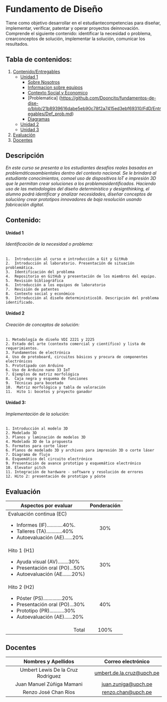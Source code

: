 # Fundamento de Diseño 
Tiene como objetivo desarrollar en el estudiantecompetencias para diseñar, implementar, verificar, patentar y operar proyectos deinnovación. Comprende el siguiente contenido: identificar la necesidad o problema, crearconceptos de solución, implementar la solución, comunicar los resultados.

## Tabla de contenidos:

1. [Contenido/Entregables](#Contenido)
    - [Unidad 1](#Unidad-1)
      * [Sobre Nosotros](https://github.com/Dooncito/fundamentos-de-dise-o/blob/21b8939616dabe5eb90c78f2a7415ed3ebf69310/FdD/Entregables/Sobre_nosotros.md)
      * [Informacion sobre equipos](https://github.com/Dooncito/fundamentos-de-dise-o/blob/21b8939616dabe5eb90c78f2a7415ed3ebf69310/FdD/Entregables/Informe_equipolab.md)
      * [Contexto Social y Economico](https://github.com/Dooncito/fundamentos-de-dise-o/blob/21b8939616dabe5eb90c78f2a7415ed3ebf69310/FdD/Entregables/Contexto_SyE.md)
      * [Problematica] (https://github.com/Dooncito/fundamentos-de-dise-o/blob/21b8939616dabe5eb90c78f2a7415ed3ebf69310/FdD/Entregables/Def_prob.md)
      * [Diagramas](https://github.com/Dooncito/fundamentos-de-dise-o/blob/21b8939616dabe5eb90c78f2a7415ed3ebf69310/FdD/Entregables/Conectando_con_nuestros_usuarios.md)
    - [Unidad 2](#Unidad-2)
    - [Unidad 3](#Unidad-3)
2. [Evaluación](#Evaluación)
3. [Docentes](#Docentes)

## Descripción 
_En este curso se presenta a los estudiantes desafíos reales basados en problemáticasambientales dentro del contexto nacional. Se le brindará al estudiante conocimientos, comoel uso de dispositivos IoT e impresión 3D que le permitan crear soluciones a los problemasidentificados. Haciendo uso de las metodologías del diseño determinístico y designthinking, el alumno podrá identificar y analizar necesidades, diseñar conceptos de solucióny crear prototipos innovadores de baja resolución usando fabricación digital._

## Contenido:

#### Unidad 1
###### Identificación de la necesidad o problema:
    1.  Introducción al curso e introducción a Git y GitHub
    2.  Introducción al laboratorio. Presentación de situación problemática.
    3.  Identificación del problema
    4.  Repositorio en GitHub y presentación de los miembros del equipo.
    5.  Revisión bibliográfica
    6.  Introducción a los equipos de laboratorio
    7.  Revisión de patentes
    8.  Contexto social y económico
    9.  Introducción al diseño determinístico10. Descripción del problema identificado. 
#### Unidad 2
###### Creación de conceptos de solución:
    1. Metodología de diseño VDI 2221 y 2225
    2. Estado del arte (contexto comercial y científico) y lista de requerimientos.
    3. Fundamentos de electrónica
    4. Uso de protoboard, circuitos básicos y procura de componentes electrónicos
    5. Prototipado con Arduino
    6. Uso de Arduino nano 33 IoT
    7. Ejemplos de matriz morfológica
    8.  Caja negra y esquema de funciones
    9.  Técnicas para bocetado
    10.  Matriz morfológica y tabla de valoración
    11.  Hito 1: bocetos y proyecto ganador

#### Unidad 3:
###### Implementación de la solución:
    1. Introducción al modelo 3D
    2. Modelado 3D
    3. Planos y laminación de modelos 3D
    4. Modelado 3D de la propuesta
    5. Formatos para corte láser
    6. Planos de modelado 3D y archivos para impresión 3D o corte láser
    7. Diagrama de flujo
    8. Esquemático del circuito electrónico
    9. Presentación de avance prototipo y esquemático electrónico
    10. Elevator pitch
    11. Integración de hardware - software y resolución de errores
    12. Hito 2: presentación de prototipo y póste
    
## Evaluación 
<table>
    <thead>
        <tr>
            <th>Aspectos por evaluar</th>
            <th>Ponderación</th>
        </tr>
    </thead>
    <tbody>
        <tr>
            <td align="left ">Evaluación continua (EC)
<ul>
  <li>Informes (IF)............40%.</li>
  <li>Talleres (TA)............40%</li>
  <li>Autoevaluación (AE)......20%</li>
</ul>
</td>
            <td align="center">30%</td>
        </tr>
         <td align="left ">Hito 1 (H1)
<ul>
  <li>Ayuda visual (AV)........30%</li>
  <li>Presentación oral (PO)...50%</li>
  <li>Autoevaluación (AE.......20%)</li>
</ul>
</td>
            <td align="center">30%</td>
        </tr>
         <td align="left ">Hito 2 (H2)
<ul>
  <li>Póster (PS)..............20%</li>
  <li>Presentación oral (PO)...30%</li>
  <li>Prototipo (PR)...........30% </li>
  <li>Autoevaluación (AE)......20%</li>
</ul>
</td>
            <td align="center">40%</td>
        </tr>
        <tr>
            <td align=" right">Total</td>
            <td align="center">100%</td>
        </tr>
    </tbody>
</table> 



## Docentes
|  Nombres y Apellidos |  Correo electrónico   |
|:------:|:------:|
| Umbert Lewis De la Cruz Rodriguez  | umbert.de.la.cruz@upch.pe  |
| Juan Manuel Zúñiga Mamani  | juan.zuniga@upch.pe  |
| Renzo José Chan Ríos  | renzo.chan@upch.pe  |

